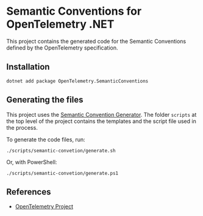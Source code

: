 # Semantic Conventions for OpenTelemetry .NET

This project contains the generated code for the Semantic Conventions
defined by the OpenTelemetry specification.

## Installation

```shell
dotnet add package OpenTelemetry.SemanticConventions
```

## Generating the files

This project uses the
[Semantic Convention Generator](https://github.com/open-telemetry/build-tools/blob/main/semantic-conventions/README.md).
The folder `scripts` at the top level of the project contains
the templates and the script file used in the process.

To generate the code files, run:

```shell
./scripts/semantic-convetion/generate.sh
```

Or, with PowerShell:

```shell
./scripts/semantic-convetion/generate.ps1
```

## References

* [OpenTelemetry Project](https://opentelemetry.io/)
